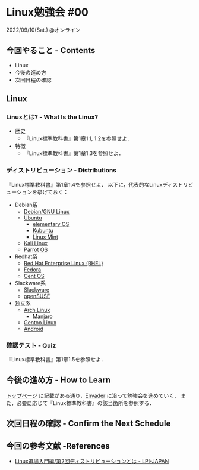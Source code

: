 # Linux勉強会 #00

2022/09/10(Sat.) @オンライン

## 今回やること - Contents

- Linux
- 今後の進め方
- 次回日程の確認

## Linux

### Linuxとは? - What Is the Linux?

- 歴史
  - 『Linux標準教科書』第1章1.1, 1.2を参照せよ．
- 特徴
  - 『Linux標準教科書』第1章1.3を参照せよ．

### ディストリビューション - Distributions

『Linux標準教科書』第1章1.4を参照せよ．
以下に，代表的なLinuxディストリビューションを挙げておく：

- Debian系
  - [Debian/GNU Linux](https://www.debian.org/)
  - [Ubuntu](https://jp.ubuntu.com/)
    - [elementary OS](https://elementary.io/ja/)
    - [Kubuntu](https://kubuntu.org/)
    - [Linux Mint](https://linuxmint.com/)
  - [Kali Linux](https://www.kali.org/)
  - [Parrot OS](https://www.parrotsec.org/)
- Redhat系
  - [Red Hat Enterprise Linux (RHEL)](https://www.redhat.com/ja/technologies/linux-platforms/enterprise-linux)
  - [Fedora](https://getfedora.org/ja/)
  - [Cent OS](https://www.centos.org/centos-linux/)
- Slackware系
  - [Slackware](http://www.slackware.com/)
  - [openSUSE](https://www.opensuse.org/)
- 独立系
  - [Arch Linux](https://www.archlinux.jp/)
    - [Manjaro](https://manjaro.org/)
  - [Gentoo Linux](https://www.gentoo.org/)
  - [Android](https://source.android.com/)

### 確認テスト - Quiz

『Linux標準教科書』第1章1.5を参照せよ．

## 今後の進め方 - How to Learn

[トップページ](https://github.com/fumiyanll23/linux-learning) に記載がある通り，[Envader](https://envader.plus/) に沿って勉強会を進めていく．
また，必要に応じて『Linux標準教科書』の該当箇所を参照する．

## 次回日程の確認 - Confirm the Next Schedule

## 今回の参考文献 -References

- [Linux道場入門編/第2回ディストリビューションとは - LPI-JAPAN](https://lpi.or.jp/lpic_all/linux/intro/intro02.shtml)
